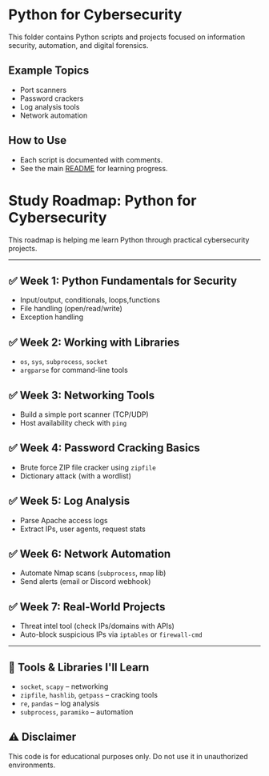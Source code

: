 # Python for Cybersecurity

This folder contains Python scripts and projects focused on information security, automation, and digital forensics.

## Example Topics
- Port scanners
- Password crackers
- Log analysis tools
- Network automation

## How to Use

- Each script is documented with comments.
- See the main [README](../README.md) for learning progress.

# Study Roadmap: Python for Cybersecurity

This roadmap is helping me learn Python through practical cybersecurity projects.

---

## ✅ Week 1: Python Fundamentals for Security
- Input/output, conditionals, loops,functions 
- File handling (open/read/write)
- Exception handling

## ✅ Week 2: Working with Libraries
- `os`, `sys`, `subprocess`, `socket`
- `argparse` for command-line tools

## ✅ Week 3: Networking Tools
- Build a simple port scanner (TCP/UDP)
- Host availability check with `ping`

## ✅ Week 4: Password Cracking Basics
- Brute force ZIP file cracker using `zipfile`
- Dictionary attack (with a wordlist)

## ✅ Week 5: Log Analysis
- Parse Apache access logs
- Extract IPs, user agents, request stats

## ✅ Week 6: Network Automation
- Automate Nmap scans (`subprocess`, `nmap` lib)
- Send alerts (email or Discord webhook)

## ✅ Week 7: Real-World Projects
- Threat intel tool (check IPs/domains with APIs)
- Auto-block suspicious IPs via `iptables` or `firewall-cmd`

---

## 🔧 Tools & Libraries I'll Learn
- `socket`, `scapy` – networking
- `zipfile`, `hashlib`, `getpass` – cracking tools
- `re`, `pandas` – log analysis
- `subprocess`, `paramiko` – automation

## ⚠️ Disclaimer

This code is for educational purposes only. Do not use it in unauthorized environments.
